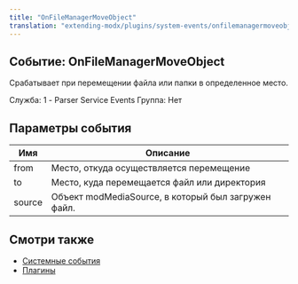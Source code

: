 ```yaml
---
title: "OnFileManagerMoveObject"
translation: "extending-modx/plugins/system-events/onfilemanagermoveobject"
---
```


## Событие: OnFileManagerMoveObject

Срабатывает при перемещении файла или папки в определенное место.

Служба: 1 - Parser Service Events
Группа: Нет

## Параметры события

| Имя       | Описание                                                    |
| --------- | ----------------------------------------------------------- |
| from      | Место, откуда осуществляется перемещение                    |
| to        | Место, куда перемещается файл или директория                |
| source    | Объект modMediaSource, в который был загружен файл.         |

## Смотри также

- [Системные события](extending-modx/plugins/system-events "Системные события")
- [Плагины](extending-modx/plugins "Плагины")